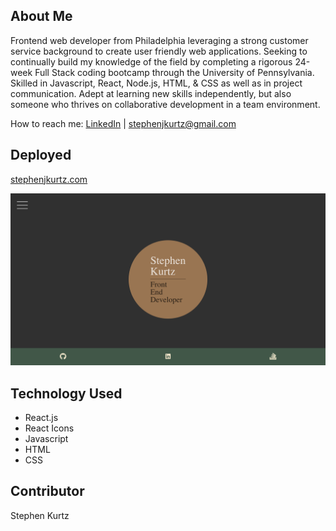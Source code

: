 ## About Me 
Frontend web developer from Philadelphia leveraging a strong customer service background to create user friendly web applications. Seeking to continually build my knowledge of the field by completing a rigorous 24-week Full Stack coding bootcamp through the University of Pennsylvania. Skilled in Javascript, React, Node.js, HTML, & CSS as well as in project communication. Adept at learning new skills independently, but also someone who thrives on collaborative development in a team environment.  

How to reach me: [LinkedIn](https://www.linkedin.com/in/stephenjkurtz/) | [stephenjkurtz@gmail.com](stephenjkurtz@gmail.com)

## Deployed
[stephenjkurtz.com](https://www.stephenjkurtz.com/)  
  
![portfolio](./public/assets/portfoliopage.png)

## 



## Technology Used
- React.js  
- React Icons 
- Javascript  
- HTML  
- CSS  
## Contributor
Stephen Kurtz  
